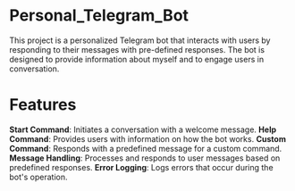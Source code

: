 # Personal_Telegram_Bot

This project is a personalized Telegram bot that interacts with users by responding to their messages with pre-defined responses. The bot is designed to provide information about myself and to engage users in conversation.

# Features
**Start Command**: Initiates a conversation with a welcome message.
**Help Command**: Provides users with information on how the bot works.
**Custom Command**: Responds with a predefined message for a custom command.
**Message Handling**: Processes and responds to user messages based on predefined responses.
**Error Logging**: Logs errors that occur during the bot's operation.
